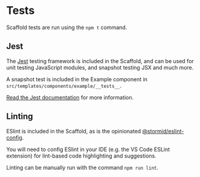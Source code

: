 # Tests

Scaffold tests are run using the `npm t` command.

## Jest
The [Jest](https://jestjs.io/) testing framework is included in the Scaffold, and can be used for unit testing JavaScript modules, and snapshot testing JSX and much more.

A snapshot test is included in the Example component in `src/templates/components/example/__tests__`.

[Read the Jest documentation](https://jestjs.io/docs/getting-started) for more information.


## Linting
ESlint is included in the Scaffold, as is the opinionated [@stormid/eslint-config](https://github.com/stormid/eslint-config).

You will need to config ESlint in your IDE (e.g. the VS Code ESLint extension) for lint-based code highlighting and suggestions.

Linting can be manually run with the command `npm run lint`.